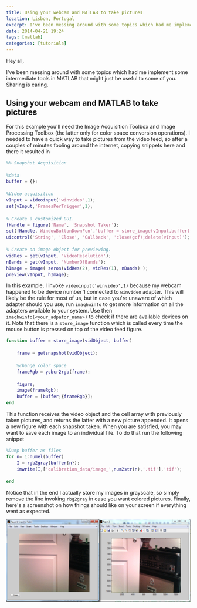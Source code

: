 ```yaml
---
title: Using your webcam and MATLAB to take pictures
location: Lisbon, Portugal
excerpt: I've been messing around with some topics which had me implement some intermediate tools in MATLAB that might just be useful to some of you. Sharing is caring.
date: 2014-04-21 19:24
tags: [matlab]
categories: [tutorials]
---
```


Hey all, 

I've been messing around with some topics which had me implement some intermediate tools in MATLAB that might just be useful to some of you. Sharing is caring.

## Using your webcam and MATLAB to take pictures

For this example  you'll need the Image Acquisition Toolbox and Image Processing Toolbox (the latter only for color space conversion operations). I needed to have a quick way to take pictures from the video feed, so after a couples of minutes fooling around the internet, copying snippets here and there it resulted in

```matlab
%% Snapshot Acquisition

%data
buffer = {};

%Video acquisition
vInput = videoinput('winvideo',1);
set(vInput,'FramesPerTrigger',1);

% Create a customized GUI.
fHandle = figure('Name', 'Snapshot Taker');
set(fHandle,'WindowButtonDownFcn','buffer = store_image(vInput,buffer);');
uicontrol('String', 'Close', 'Callback', 'close(gcf);delete(vInput)');

% Create an image object for previewing.
vidRes = get(vInput, 'VideoResolution');
nBands = get(vInput, 'NumberOfBands');
hImage = image( zeros(vidRes(2), vidRes(1), nBands) );
preview(vInput, hImage);
```

In this example, I invoke ```videoinput('winvideo',1)``` because my webcam happened to be device number 1 connected to ```winvideo``` adapter. This will likely be the rule for most of us, but in case you're unaware of which adapter should you use, run ```imaqhwinfo``` to get more information on all the adapters available to your system. Use then ```imaqhwinfo(<your_adpator_name>)``` to check if there are available devices on it. 
Note that there is a ```store_image``` function which is called every time the mouse button is pressed on top of the video feed figure.

```matlab
function buffer = store_image(vidObject, buffer)

    frame = getsnapshot(vidObject);
    
    %change color space
    frameRgb = ycbcr2rgb(frame);
    
    figure;
    image(frameRgb);
    buffer = [buffer;{frameRgb}];
end
```

This function receives the video object and the cell array with previously taken pictures, and returns the latter with a new picture appended. It opens a new figure with each snapshot taken. 
When you are satisfied, you may want to save each image to an individual file. To do that run the following snippet

```matlab
%Dump buffer as files
for n= 1:numel(buffer)
    I = rgb2gray(buffer{n});
    imwrite(I,['calibration_data/image_',num2str(n),'.tif'],'tif');

end
```

Notice that in the end I actually store my images in grayscale, so simply remove the line invoking ```rbg2gray``` in case you want colored pictures. Finally, here's a screenshot on how things should like on your screen if everything went as expected.

![](/images/posts/sstaker.jpg)